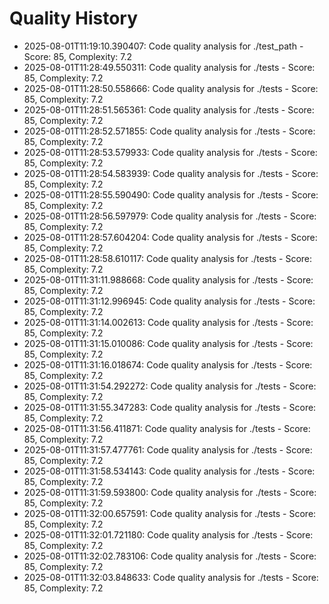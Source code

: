 # Quality History

- 2025-08-01T11:19:10.390407: Code quality analysis for ./test_path - Score: 85, Complexity: 7.2
- 2025-08-01T11:28:49.550311: Code quality analysis for ./tests - Score: 85, Complexity: 7.2
- 2025-08-01T11:28:50.558666: Code quality analysis for ./tests - Score: 85, Complexity: 7.2
- 2025-08-01T11:28:51.565361: Code quality analysis for ./tests - Score: 85, Complexity: 7.2
- 2025-08-01T11:28:52.571855: Code quality analysis for ./tests - Score: 85, Complexity: 7.2
- 2025-08-01T11:28:53.579933: Code quality analysis for ./tests - Score: 85, Complexity: 7.2
- 2025-08-01T11:28:54.583939: Code quality analysis for ./tests - Score: 85, Complexity: 7.2
- 2025-08-01T11:28:55.590490: Code quality analysis for ./tests - Score: 85, Complexity: 7.2
- 2025-08-01T11:28:56.597979: Code quality analysis for ./tests - Score: 85, Complexity: 7.2
- 2025-08-01T11:28:57.604204: Code quality analysis for ./tests - Score: 85, Complexity: 7.2
- 2025-08-01T11:28:58.610117: Code quality analysis for ./tests - Score: 85, Complexity: 7.2
- 2025-08-01T11:31:11.988668: Code quality analysis for ./tests - Score: 85, Complexity: 7.2
- 2025-08-01T11:31:12.996945: Code quality analysis for ./tests - Score: 85, Complexity: 7.2
- 2025-08-01T11:31:14.002613: Code quality analysis for ./tests - Score: 85, Complexity: 7.2
- 2025-08-01T11:31:15.010086: Code quality analysis for ./tests - Score: 85, Complexity: 7.2
- 2025-08-01T11:31:16.018674: Code quality analysis for ./tests - Score: 85, Complexity: 7.2
- 2025-08-01T11:31:54.292272: Code quality analysis for ./tests - Score: 85, Complexity: 7.2
- 2025-08-01T11:31:55.347283: Code quality analysis for ./tests - Score: 85, Complexity: 7.2
- 2025-08-01T11:31:56.411871: Code quality analysis for ./tests - Score: 85, Complexity: 7.2
- 2025-08-01T11:31:57.477761: Code quality analysis for ./tests - Score: 85, Complexity: 7.2
- 2025-08-01T11:31:58.534143: Code quality analysis for ./tests - Score: 85, Complexity: 7.2
- 2025-08-01T11:31:59.593800: Code quality analysis for ./tests - Score: 85, Complexity: 7.2
- 2025-08-01T11:32:00.657591: Code quality analysis for ./tests - Score: 85, Complexity: 7.2
- 2025-08-01T11:32:01.721180: Code quality analysis for ./tests - Score: 85, Complexity: 7.2
- 2025-08-01T11:32:02.783106: Code quality analysis for ./tests - Score: 85, Complexity: 7.2
- 2025-08-01T11:32:03.848633: Code quality analysis for ./tests - Score: 85, Complexity: 7.2
